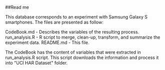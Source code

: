 ##Read me

This database corresponds to an experiment with Samsung Galaxy S smartphones. 
The files are presented as follow:

CodeBook.md - Describes the variables of the resulting process.
run_analysis.R - R script to merge, clean-up, transform, and summarize the experiment data.
README.md - This file.

The CodeBook has the content of variables that were extracted in run_analysis.R script. 
This script downloads the information and process it into "UCI HAR Dataset" folder.
